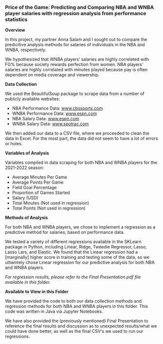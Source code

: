 ### Price of the Game: Predicting and Comparing NBA and WNBA player salaries with regression analysis from performance statistics

**Overview**

In this project, my partner Anna Salam and I sought out to compare the predicitive analysis methods for salaries of individuals in the NBA and WNBA, respectively. 

We hypothesized that WNBA players’ salaries are highly correlated with FG% because society rewards perfection from women. NBA players’ salaries are highly correlated with minutes played because pay is often dependent on media coverage and viewership.

**Data Collection**

We used the BeautifulSoup package to scrape data from a number of publicly available websites:

- NBA Performance Data:       www.cbssports.com
- WNBA Performance Data:      www.espn.com
- NBA Salary Data:            www.espn.com
- WNBA Salary Data:           www.spotrac.com

We then added our data to a CSV file, where we proceeded to clean the data in Excel. For the most part, the data did not seem to have a lot of errors or holes.

**Variables of Analysis**

Variables compiled in data scraping for both NBA and WNBA players for the 2021-2022 season:

- Average Minutes Per Game
- Average Points Per Game
- Field Goal Percentage
- Proportion of Games Started
- Salary (USD)
- Total Minutes (Not used in regression)
- Total Points (Not used in regression)

**Methods of Analysis**

For both NBA and WNBA players, we chose to implement a regression as a predictive method for salaries, based on performance data.

We tested a variety of different regressions available in the SKLearn package in Python, including Linear, Ridge, Tweedie Regressor, Lasso, Lasso Lars, and Elastic. We found that the Linear regression had a [marginally] higher score in training and testing some of the data, so we ultiamtely chose Linear regression for our predictive analysis for both NBA and WNBA players.

_For regression results, please refer to the Final Presentation.pdf file available in this folder._

**Available to View in this Folder**

We have provided the code to both our data collection methods and regression methods for both NBA and WNBA players in this folder. This code was written in Java via Jupyter Notebooks. 

We have also provided the (previously mentioned) Final Presentation to reference the final results and discussion as to unexpected results/what we could have done better, as well as the final CSV's we used to run our regressions.

